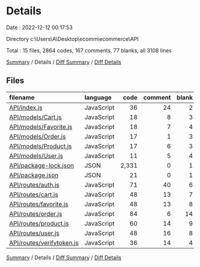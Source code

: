 # Details

Date : 2022-12-12 00:17:53

Directory c:\\Users\\A\\Desktop\\ecomm\\ecommerce\\API

Total : 15 files,  2864 codes, 167 comments, 77 blanks, all 3108 lines

[Summary](results.md) / Details / [Diff Summary](diff.md) / [Diff Details](diff-details.md)

## Files
| filename | language | code | comment | blank | total |
| :--- | :--- | ---: | ---: | ---: | ---: |
| [API/index.js](/API/index.js) | JavaScript | 36 | 24 | 2 | 62 |
| [API/models/Cart.js](/API/models/Cart.js) | JavaScript | 18 | 8 | 3 | 29 |
| [API/models/Favorite.js](/API/models/Favorite.js) | JavaScript | 18 | 7 | 4 | 29 |
| [API/models/Order.js](/API/models/Order.js) | JavaScript | 17 | 1 | 3 | 21 |
| [API/models/Product.js](/API/models/Product.js) | JavaScript | 17 | 6 | 3 | 26 |
| [API/models/User.js](/API/models/User.js) | JavaScript | 11 | 5 | 4 | 20 |
| [API/package-lock.json](/API/package-lock.json) | JSON | 2,331 | 0 | 1 | 2,332 |
| [API/package.json](/API/package.json) | JSON | 21 | 0 | 1 | 22 |
| [API/routes/auth.js](/API/routes/auth.js) | JavaScript | 71 | 40 | 6 | 117 |
| [API/routes/cart.js](/API/routes/cart.js) | JavaScript | 48 | 13 | 7 | 68 |
| [API/routes/favorite.js](/API/routes/favorite.js) | JavaScript | 48 | 13 | 8 | 69 |
| [API/routes/order.js](/API/routes/order.js) | JavaScript | 84 | 6 | 14 | 104 |
| [API/routes/product.js](/API/routes/product.js) | JavaScript | 60 | 14 | 9 | 83 |
| [API/routes/user.js](/API/routes/user.js) | JavaScript | 48 | 16 | 8 | 72 |
| [API/routes/verifytoken.js](/API/routes/verifytoken.js) | JavaScript | 36 | 14 | 4 | 54 |

[Summary](results.md) / Details / [Diff Summary](diff.md) / [Diff Details](diff-details.md)